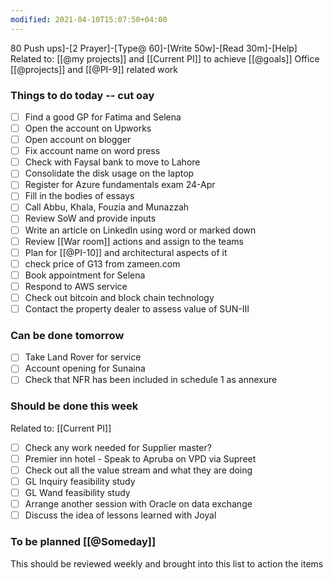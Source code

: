 ```yaml
---
modified: 2021-04-10T15:07:50+04:00
---
```


80 Push ups]-[2 Prayer]-[Type@ 60]-[Write 50w]-[Read 30m]-[Help] 
Related to: [[@my projects]] and [[Current PI]] to achieve [[@goals]]
Office [[@projects]] and [[@PI-9]] related work

### Things to do today -- cut oay
- [ ] Find a good GP for Fatima and Selena 
- [ ] Open the account on Upworks
- [ ] Open account on blogger
- [ ] Fix account name on word press
- [ ] Check with Faysal bank to move to Lahore
- [ ] Consolidate the disk usage on the laptop
- [ ] Register for Azure fundamentals exam 24-Apr
- [ ] Fill in the bodies of essays 
- [ ] Call Abbu, Khala, Fouzia and Munazzah
- [ ] Review SoW and provide inputs
- [ ] Write an article on LinkedIn using word or marked down
- [ ] Review [[War room]] actions and assign to the teams
- [ ] Plan for [[@PI-10]] and architectural aspects of it
- [ ] check price of G13 from zameen.com
- [ ] Book appointment for Selena
- [ ] Respond to AWS service 
- [ ] Check out bitcoin and block chain technology
- [ ] Contact the property dealer to assess value of SUN-III
	
### Can be done tomorrow 
- [ ] Take Land Rover for service
- [ ] Account opening for Sunaina
- [ ] Check that NFR has been included in schedule 1 as annexure

### Should be done this week
Related to: [[Current PI]]
- [ ] Check any work needed for Supplier master?
- [ ] Premier inn hotel - Speak to Apruba on VPD via Supreet
- [ ] Check out all the value stream and what they are doing
- [ ] GL Inquiry feasibility study
- [ ] GL Wand feasibility study
- [ ] Arrange another session with Oracle on data exchange
- [ ] Discuss the idea of lessons learned with Joyal

### To be planned [[@Someday]]
This should be reviewed weekly and brought into this list to action the items